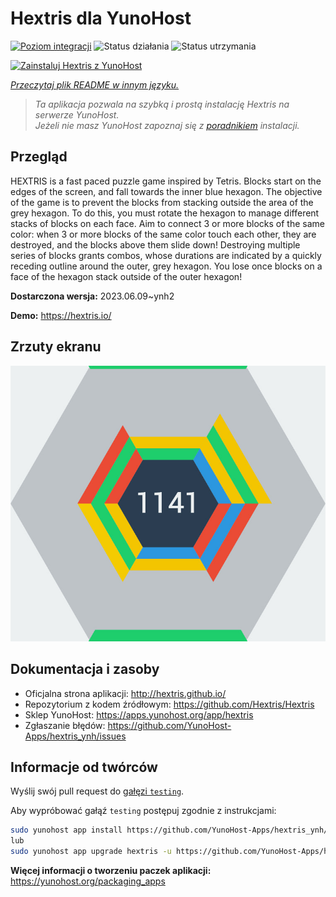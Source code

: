<!--
To README zostało automatycznie wygenerowane przez <https://github.com/YunoHost/apps/tree/master/tools/readme_generator>
Nie powinno być ono edytowane ręcznie.
-->

# Hextris dla YunoHost

[![Poziom integracji](https://apps.yunohost.org/badge/integration/hextris)](https://ci-apps.yunohost.org/ci/apps/hextris/)
![Status działania](https://apps.yunohost.org/badge/state/hextris)
![Status utrzymania](https://apps.yunohost.org/badge/maintained/hextris)

[![Zainstaluj Hextris z YunoHost](https://install-app.yunohost.org/install-with-yunohost.svg)](https://install-app.yunohost.org/?app=hextris)

*[Przeczytaj plik README w innym języku.](./ALL_README.md)*

> *Ta aplikacja pozwala na szybką i prostą instalację Hextris na serwerze YunoHost.*  
> *Jeżeli nie masz YunoHost zapoznaj się z [poradnikiem](https://yunohost.org/install) instalacji.*

## Przegląd

HEXTRIS is a fast paced puzzle game inspired by Tetris.
Blocks start on the edges of the screen, and fall towards the inner blue hexagon.
The objective of the game is to prevent the blocks from stacking outside the area of the grey hexagon.
To do this, you must rotate the hexagon to manage different stacks of blocks on each face.
Aim to connect 3 or more blocks of the same color: when 3 or more blocks of the same color touch each other, they are destroyed, and the blocks above them slide down!
Destroying multiple series of blocks grants combos, whose durations are indicated by a quickly receding outline around the outer, grey hexagon.
You lose once blocks on a face of the hexagon stack outside of the outer hexagon!


**Dostarczona wersja:** 2023.06.09~ynh2

**Demo:** <https://hextris.io/>

## Zrzuty ekranu

![Zrzut ekranu z Hextris](./doc/screenshots/screenshot.jpg)

## Dokumentacja i zasoby

- Oficjalna strona aplikacji: <http://hextris.github.io/>
- Repozytorium z kodem źródłowym: <https://github.com/Hextris/Hextris>
- Sklep YunoHost: <https://apps.yunohost.org/app/hextris>
- Zgłaszanie błędów: <https://github.com/YunoHost-Apps/hextris_ynh/issues>

## Informacje od twórców

Wyślij swój pull request do [gałęzi `testing`](https://github.com/YunoHost-Apps/hextris_ynh/tree/testing).

Aby wypróbować gałąź `testing` postępuj zgodnie z instrukcjami:

```bash
sudo yunohost app install https://github.com/YunoHost-Apps/hextris_ynh/tree/testing --debug
lub
sudo yunohost app upgrade hextris -u https://github.com/YunoHost-Apps/hextris_ynh/tree/testing --debug
```

**Więcej informacji o tworzeniu paczek aplikacji:** <https://yunohost.org/packaging_apps>
